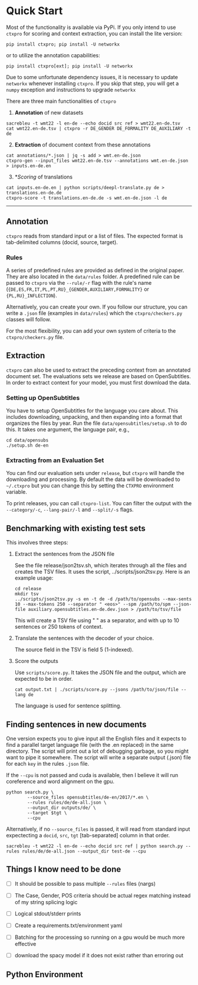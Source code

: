 # Quick Start

Most of the functionality is available via PyPi. If you only intend to use `ctxpro` for scoring and context extraction, you can install the lite version:

```
pip install ctxpro; pip install -U networkx
```

or to utilize the annotation capabilities:
```
pip install ctxpro[ext]; pip install -U networkx
```

Due to some unfortunate dependency issues, it is necessary to update `networkx` whenever installing `ctxpro`.
If you skip that step, you will get a `numpy` exception and instructions to upgrade `networkx`

There are three main functionalities of `ctxpro`

1. **Annotation** of new datasets

```
sacrebleu -t wmt22 -l en-de --echo docid src ref > wmt22.en-de.tsv
cat wmt22.en-de.tsv | ctxpro -r DE_GENDER DE_FORMALITY DE_AUXILIARY -t de
```

2. **Extraction** of document context from these annotations

```
cat annotations/*.json | jq -s add > wmt.en-de.json 
ctxpro-gen --input_files wmt22.en-de.tsv --annotations wmt.en-de.json > inputs.en-de.en
```

3. **Scoring* of translations

```
cat inputs.en-de.en | python scripts/deepl-translate.py de > translations.en-de.de
ctxpro-score -t translations.en-de.de -s wmt.en-de.json -l de
```

---

## Annotation

`ctxpro` reads from standard input or a list of files. The expected format is tab-delimited columns (docid, source, target).

### Rules

A series of predefined rules are provided as defined in the original paper. They are also located in the `data/rules` folder.
A predefined rule can be passed to `ctxpro` via the `--rule/-r` flag with the rule's name (`{DE,ES,FR,IT,PL,PT,RU}_{GENDER,AUXILIARY,FORMALITY}` or `{PL,RU}_INFLECTION`).

Alternatively, you can create your own. If you follow our structure, you can write a `.json` file (examples in `data/rules`) which the `ctxpro/checkers.py` classes will follow.

For the most flexibility, you can add your own system of criteria to the `ctxpro/checkers.py` file.

## Extraction

`ctxpro` can also be used to extract the preceding context from an annotated document set. The evaluations sets we release are based on OpenSubtitles. In order to extract context for your model, you must first download the data.

### Setting up OpenSubtitles

You have to setup OpenSubtitles for the language you care about. This includes downloading, unpacking, and then expanding into a format that organizes the files by year. Run the file `data/opensubtitles/setup.sh` to do this. It takes one argument, the language pair, e.g.,

    cd data/opensubs
    ./setup.sh de-en

### Extracting from an Evaluation Set

You can find our evaluation sets under `release`, but `ctxpro` will handle the downloading and processing. By default the data will be downloaded to `~/.ctxpro` but you can change this by setting the `CTXPRO` environment variable.

To print releases, you can call `ctxpro-list`. You can filter the output with the `--category/-c`, `--lang-pair/-l` and `--split/-s` flags.

## Benchmarking with existing test sets

This involves three steps:

1. Extract the sentences from the JSON file

   See the file release/json2tsv.sh, which iterates through all the files and creates
   the TSV files. It uses the script, ../scripts/json2tsv.py. Here is an example usage:

       cd release
       mkdir tsv
       ../scripts/json2tsv.py -s en -t de -d /path/to/opensubs --max-sents 10 --max-tokens 250 --separator " <eos>" --spm /path/to/spm --json-file auxiliary.opensubtitles.en-de.dev.json > /path/to/tsv/file

   This will create a TSV file using " <eos>" as a separator, and with up to 10 sentences or 250 tokens of context.

2. Translate the sentences with the decoder of your choice.

   The source field in the TSV is field 5 (1-indexed).

3. Score the outputs

   Use `scripts/score.py`. It takes the JSON file and the output, which are expected to be in order.

       cat output.txt | ./scripts/score.py --jsons /path/to/json/file --lang de

   The language is used for sentence splitting.


## Finding sentences in new documents

One version expects you to give input all the English files and it expects to find a parallel target language file (with the .en replaced) in the same directory. The script will print out a lot of debugging garbage, so you might want to pipe it somewhere. The script will write a separate output (.json) file for each `key` in the rules `.json` file.

If the `--cpu` is not passed and cuda is available, then I believe it will run coreference and word alignment on the gpu.

```
python search.py \
        --source_files opensubtitles/de-en/2017/*.en \
        --rules rules/de/de-all.json \
        --output_dir outputs/de/ \
        --target $tgt \
        --cpu
```

Alternatively, if no `--source_files` is passed, it will read from standard input expectecting a `docid`, `src`, `tgt` [tab-separated] column in that order.

```
sacrebleu -t wmt22 -l en-de --echo docid src ref | python search.py --rules rules/de/de-all.json --output_dir test-de --cpu
```

## Things I know need to be done

- [ ]  It should be possible to pass multiple `--rules` files (nargs)

- [ ] The Case, Gender, POS criteria should be actual regex matching instead of my string splicing logic

- [ ] Logical stdout/stderr prints

- [ ] Create a requirements.txt/environment yaml

- [ ] Batching for the processing so running on a gpu would be much more effective 

- [ ] download the spacy model if it does not exist rather than erroring out

## Python Environment

